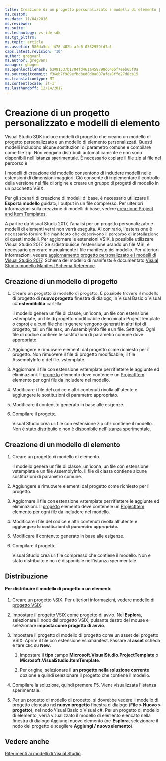 ```yaml
---
title: Creazione di un progetto personalizzato e modelli di elemento | Documenti Microsoft
ms.custom: 
ms.date: 11/04/2016
ms.reviewer: 
ms.suite: 
ms.technology: vs-ide-sdk
ms.tgt_pltfrm: 
ms.topic: article
ms.assetid: 586da5dc-f678-402b-afd0-0332959fd7a6
caps.latest.revision: "10"
author: gregvanl
ms.author: gregvanl
manager: ghogen
ms.openlocfilehash: b3081537b1704fd461a458798d646bf7eeb65f0a
ms.sourcegitcommit: f36eb7f989efbdbed0d0a087afea8ffe27d8ca15
ms.translationtype: MT
ms.contentlocale: it-IT
ms.lasthandoff: 12/14/2017
---
```

# <a name="creating-custom-project-and-item-templates"></a>Creazione di un progetto personalizzato e modelli di elemento
Visual Studio SDK include modelli di progetto che creano un modello di progetto personalizzato e un modello di elemento personalizzati. Questi modelli includono alcune sostituzioni di parametro comune e compilare come file zip. Non vengono distribuiti automaticamente e non sono disponibili nell'istanza sperimentale. È necessario copiare il file zip al file nel percorso è  
  
 I modelli di creazione del modello consentono di includere modelli nelle estensioni di dimensioni maggiori. Ciò consente di implementare il controllo della versione nel file di origine e creare un gruppo di progetti di modello in un pacchetto VSIX.  
  
 Per gli scenari di creazione di modelli di base, è necessario utilizzare il **Esporta modello** guidata, l'output in un file compresso. Per ulteriori informazioni sulla creazione di modelli di base, vedere [creazione Project and Item Templates](../ide/creating-project-and-item-templates.md).  
  
 A partire da Visual Studio 2017, l'analisi per un progetto personalizzato e modelli di elementi verrà non verrà eseguita. Al contrario, l'estensione è necessario fornire file manifesto che descrivono il percorso di installazione di questi modelli. Per aggiornare le estensioni VSIX, è possibile utilizzare Visual Studio 2017. Se si distribuisce l'estensione usando un file MSI, è necessario generare manualmente i file manifesto del modello. Per ulteriori informazioni, vedere [aggiornamento progetto personalizzato e i modelli di Visual Studio 2017](../extensibility/upgrading-custom-project-and-item-templates-for-visual-studio-2017.md). Schema del modello di manifesto è documentato [Visual Studio modello Manifest Schema Reference](../extensibility/visual-studio-template-manifest-schema-reference.md).  
  
## <a name="creating-a-project-template"></a>Creazione di un modello di progetto  
  
1.  Creare un progetto di modello di progetto. È possibile trovare il modello di progetto di **nuovo progetto** finestra di dialogo, in Visual Basic o Visual c# **estendibilità** cartella.  
  
     Il modello genera un file di classe, un'icona, un file con estensione vstemplate, un file di progetto modificabile denominato ProjectTemplate o csproj e alcuni file che in genere vengono generati in altri tipi di progetto, tali un file resx, un AssemblyInfo file e un file. Settings. Ogni file di codice contiene le sostituzioni di parametro comune dove appropriato.  
  
2.  Aggiungere e rimuovere elementi dal progetto come richiesto per il progetto. Non rimuovere il file di progetto modificabile, il file AssemblyInfo o del file. vstemplate.  
  
3.  Aggiornare il file con estensione vstemplate per riflettere le aggiunte ed eliminazioni. Il [progetto](../extensibility/project-element-visual-studio-templates.md) elemento deve contenere un [ProjectItem](../extensibility/projectitem-element-visual-studio-item-templates.md) elemento per ogni file da includere nel modello.  
  
4.  Modificare i file del codice e altri contenuti rivolta all'utente e aggiungere le sostituzioni di parametro appropriato.  
  
5.  Modificare il contenuto generato in base alle esigenze.  
  
6.  Compilare il progetto.  
  
     Visual Studio crea un file con estensione zip che contiene il modello. Non è stato distribuito e non è disponibile nell'istanza sperimentale.  
  
## <a name="creating-an-item-template"></a>Creazione di un modello di elemento  
  
1.  Creare un progetto di modello di elemento.  
  
     Il modello genera un file di classe, un'icona, un file con estensione vstemplate e un file AssemblyInfo. Il file di classe contiene alcune sostituzioni di parametro comune.  
  
2.  Aggiungere e rimuovere elementi dal progetto come richiesto per il progetto.  
  
3.  Aggiornare il file con estensione vstemplate per riflettere le aggiunte ed eliminazioni. Il [progetto](../extensibility/project-element-visual-studio-templates.md) elemento deve contenere un [ProjectItem](../extensibility/projectitem-element-visual-studio-item-templates.md) elemento per ogni file da includere nel modello.  
  
4.  Modificare i file del codice e altri contenuti rivolta all'utente e aggiungere le sostituzioni di parametro appropriato.  
  
5.  Modificare il contenuto generato in base alle esigenze.  
  
6.  Compilare il progetto.  
  
     Visual Studio crea un file compresso che contiene il modello. Non è stato distribuito e non è disponibile nell'istanza sperimentale.  
  
## <a name="deployment"></a>Distribuzione  
  
#### <a name="to-deploy-the-project-or-item-template"></a>Per distribuire il modello di progetto o un elemento  
  
1.  Creare un progetto VSIX. Per ulteriori informazioni, vedere [modello di progetto VSIX](../extensibility/vsix-project-template.md).  
  
2.  Impostare il progetto VSIX come progetto di avvio. Nel **Esplora**, selezionare il nodo del progetto VSIX, pulsante destro del mouse e selezionare **imposta come progetto di avvio**.  
  
3.  Impostare il progetto di modello di progetto come un asset del progetto VSIX. Aprire il file con estensione vsixmanifest. Passare al **asset** scheda e fare clic su **New**.  
  
    1.  Impostare il **tipo** campo **Microsoft.VisualStudio.ProjectTemplate** o **Microsoft.VisualStudio.ItemTemplate**.  
  
    2.  Per origine, selezionare il **un progetto nella soluzione corrente** opzione e quindi selezionare il progetto che contiene il modello.  
  
4.  Compilare la soluzione, quindi premere F5. Viene visualizzata l'istanza sperimentale.  
  
5.  Per un progetto di modello di progetto, si dovrebbe vedere il modello di progetto elencato nel **nuovo progetto** finestra di dialogo (**File > Nuovo > progetto**), nel nodo Visual Basic o Visual c#. Per un progetto di modello di elemento, verrà visualizzato il modello di elemento elencato nella finestra di dialogo Aggiungi nuovo elemento (nel **Esplora**, selezionare il nodo del progetto e scegliere **Aggiungi / nuovo elemento**).  
  
## <a name="see-also"></a>Vedere anche  
 [Riferimenti ai modelli di Visual Studio](../ide/visual-studio-template-reference.md)